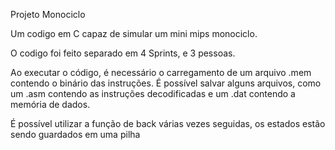 Projeto Monociclo

Um codigo em C capaz de simular um mini mips monociclo.

O codigo foi feito separado em 4 Sprints, e 3 pessoas.

Ao executar o código, é necessário o carregamento de um arquivo .mem contendo o binário das instruções. É possível salvar alguns arquivos, como um .asm contendo as instruções decodificadas e
um .dat contendo a memória de dados.

É possível utilizar a função de back várias vezes seguidas, os estados estão sendo guardados em uma pilha
